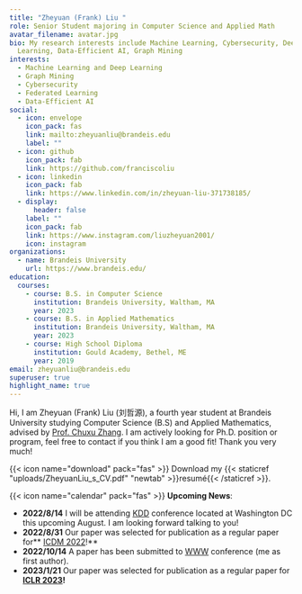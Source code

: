```yaml
---
title: "Zheyuan (Frank) Liu "
role: Senior Student majoring in Computer Science and Applied Math
avatar_filename: avatar.jpg
bio: My research interests include Machine Learning, Cybersecurity, Deep
  Learning, Data-Efficient AI, Graph Mining
interests:
  - Machine Learning and Deep Learning
  - Graph Mining
  - Cybersecurity
  - Federated Learning
  - Data-Efficient AI
social:
  - icon: envelope
    icon_pack: fas
    link: mailto:zheyuanliu@brandeis.edu
    label: ""
  - icon: github
    icon_pack: fab
    link: https://github.com/franciscoliu
  - icon: linkedin
    icon_pack: fab
    link: https://www.linkedin.com/in/zheyuan-liu-371738185/
  - display:
      header: false
    label: ""
    icon_pack: fab
    link: https://www.instagram.com/liuzheyuan2001/
    icon: instagram
organizations:
  - name: Brandeis University
    url: https://www.brandeis.edu/
education:
  courses:
    - course: B.S. in Computer Science
      institution: Brandeis University, Waltham, MA
      year: 2023
    - course: B.S. in Applied Mathematics
      institution: Brandeis University, Waltham, MA
      year: 2023
    - course: High School Diploma
      institution: Gould Academy, Bethel, ME
      year: 2019
email: zheyuanliu@brandeis.edu
superuser: true
highlight_name: true
---
```

Hi, I am Zheyuan (Frank) Liu (刘哲源), a fourth year student at Brandeis University studying Computer Science (B.S) and Applied Mathematics, advised by [Prof. Chuxu Zhang](https://chuxuzhang.github.io/index.html). I am actively looking for Ph.D. position or program, feel free to contact if you think I am a good fit! Thank you very much!

{{< icon name="download" pack="fas" >}} Download my {{< staticref "uploads/ZheyuanLiu_s_CV.pdf" "newtab" >}}resumé{{< /staticref >}}.

{{< icon name="calendar" pack="fas" >}} **Upcoming News**: 

* **2022/8/14** I will be attending [KDD](https://kdd.org/kdd2022/) conference located at Washington DC this upcoming August. I am looking forward talking to you!
* **2﻿022/8/31** Our paper was selected for publication as a regular paper for** [ICDM 2022](https://easychair.org/cfp/icdm2022)!**
* **2﻿022/10/14** A paper has been submitted to [WWW](https://www2023.thewebconf.org/) conference (me as first author).
* **2023/1/21** Our paper was selected for publication as a regular paper for **[ICLR 2023](https://iclr.cc/)!**